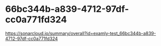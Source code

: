 # 66bc344b-a839-4712-97df-cc0a771fd324
https://sonarcloud.io/summary/overall?id=examly-test_66bc344b-a839-4712-97df-cc0a771fd324
